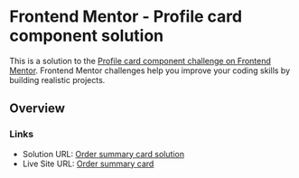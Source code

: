 # Frontend Mentor - Profile card component solution

This is a solution to the [Profile card component challenge on Frontend Mentor](https://www.frontendmentor.io/challenges/profile-card-component-cfArpWshJ). Frontend Mentor challenges help you improve your coding skills by building realistic projects. 

## Overview

### Links

- Solution URL: [Order summary card solution](https://www.frontendmentor.io/solutions/order-summary-component-c8QMmFRMD)
- Live Site URL: [Order summary card](https://frontend-mentor-order-summary-brown.vercel.app/)